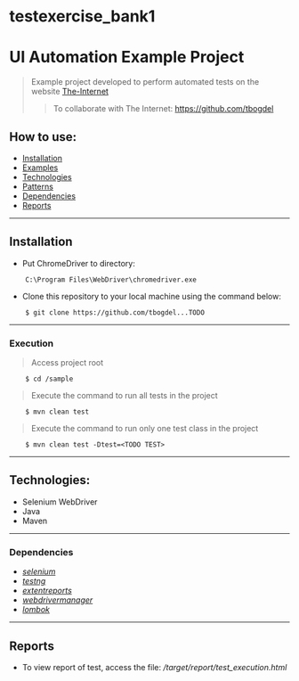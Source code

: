# testexercise_bank1


# UI Automation Example Project
> Example project developed to perform automated tests on the website [The-Internet](https://TODO123.12/)
>> To collaborate with The Internet: https://github.com/tbogdel


## How to use:

- [Installation](#installation)
- [Examples](#examples)
- [Technologies](#technologies)
- [Patterns](#patterns)
- [Dependencies](#dependencies)
- [Reports](#reports)

---

## Installation
- Put ChromeDriver to directory:
```
	C:\Program Files\WebDriver\chromedriver.exe
```

- Clone this repository to your local machine using the command below:
```
	$ git clone https://github.com/tbogdel...TODO
```

---

### Execution

> Access project root

```
	$ cd /sample
```
> Execute the command to run all tests in the project

```
	$ mvn clean test
```
> Execute the command to run only one test class in the project

```
	$ mvn clean test -Dtest=<TODO TEST>
```

---
## Technologies:
- Selenium WebDriver
- Java
- Maven

---

### Dependencies
* *[selenium](https://www.selenium.dev/)*
* *[testng](https://testng.org/)*
* *[extentreports](http://www.extentreports.com/)*
* *[webdrivermanager](https://github.com/bonigarcia/webdrivermanager)*
* *[lombok](https://projectlombok.org/)*

---

## Reports
* To view report of test, access the file: */target/report/test_execution.html*
